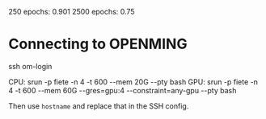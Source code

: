 250 epochs: 0.901
2500 epochs: 0.75


# Connecting to OPENMING
ssh om-login


CPU: srun -p fiete -n 4 -t 600 --mem 20G --pty bash
GPU: srun -p fiete -n 4 -t 600 --mem 60G --gres=gpu:4 --constraint=any-gpu --pty bash

Then use `hostname` and replace that in the SSH config. 